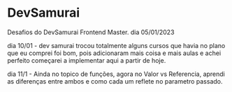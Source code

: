 # DevSamurai
Desafios do DevSamurai Frontend Master.
dia 05/01/2023


dia 10/01 - dev samurai trocou totalmente alguns cursos que havia no plano que eu comprei
foi bom, pois adicionaram mais coisa e mais aulas e achei perfeito
começarei a implementar aqui a partir de hoje.


dia 11/1 - Ainda no topico de funções, agora no Valor vs Referencia, aprendi as diferenças entre ambos e como cada um reflete no parametro passado.
